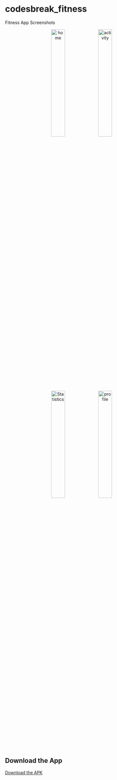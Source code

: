 # codesbreak_fitness

Fitness App Screenshots

<p align="center">
  <img src="https://github.com/user-attachments/assets/8919a049-5376-4203-91df-69ffe814f34e" alt="home" width="30%" />
  <img src="https://github.com/user-attachments/assets/19dba818-0917-47a3-a76d-5c5b1f57fe52" alt="activity" width="30%" />
</p>

<p align="center">
  <img src="https://github.com/user-attachments/assets/aa8582e6-46f7-4d8e-86f6-9de4e20cfd86" alt="Statistics" width="30%" />
  <img src="https://github.com/user-attachments/assets/b27076fc-2e38-407f-954a-ad40c5e90f12" alt="profile" width="30%" />
</p>

## Download the App

[Download the APK](./releases/fitness_tracking.apk)
